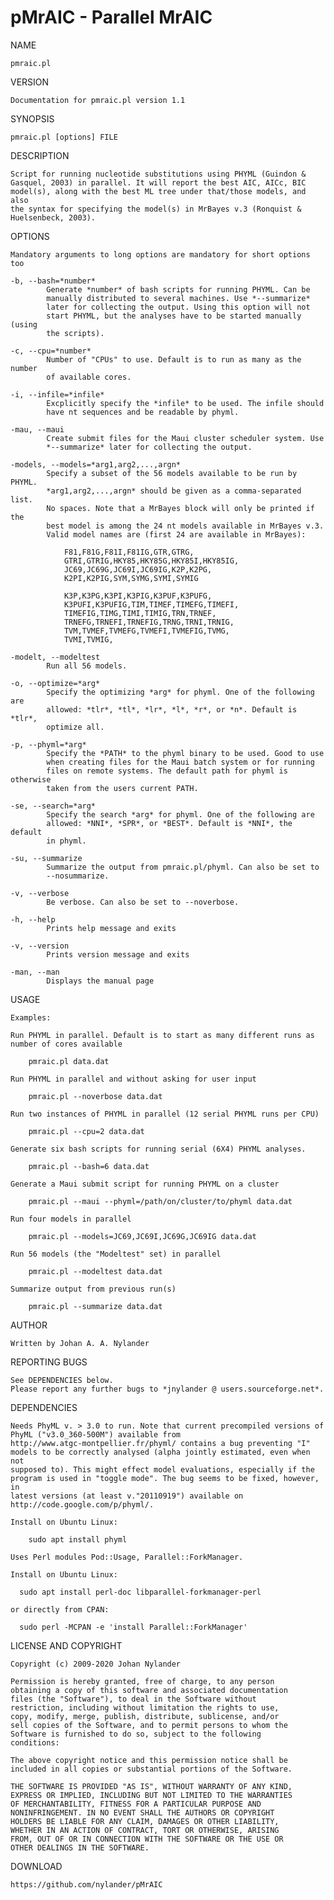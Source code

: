pMrAIC - Parallel MrAIC
======


NAME

    pmraic.pl


VERSION

    Documentation for pmraic.pl version 1.1


SYNOPSIS

    pmraic.pl [options] FILE


DESCRIPTION

    Script for running nucleotide substitutions using PHYML (Guindon &
    Gasquel, 2003) in parallel. It will report the best AIC, AICc, BIC
    model(s), along with the best ML tree under that/those models, and also
    the syntax for specifying the model(s) in MrBayes v.3 (Ronquist &
    Huelsenbeck, 2003).


OPTIONS

    Mandatory arguments to long options are mandatory for short options too

    -b, --bash=*number*
            Generate *number* of bash scripts for running PHYML. Can be
            manually distributed to several machines. Use *--summarize*
            later for collecting the output. Using this option will not
            start PHYML, but the analyses have to be started manually (using
            the scripts).

    -c, --cpu=*number*
            Number of "CPUs" to use. Default is to run as many as the number
            of available cores.

    -i, --infile=*infile*
            Excplicitly specify the *infile* to be used. The infile should
            have nt sequences and be readable by phyml.

    -mau, --maui
            Create submit files for the Maui cluster scheduler system. Use
            *--summarize* later for collecting the output.

    -models, --models=*arg1,arg2,...,argn*
            Specify a subset of the 56 models available to be run by PHYML.
            *arg1,arg2,...,argn* should be given as a comma-separated list.
            No spaces. Note that a MrBayes block will only be printed if the
            best model is among the 24 nt models available in MrBayes v.3.
            Valid model names are (first 24 are available in MrBayes):

                F81,F81G,F81I,F81IG,GTR,GTRG,
                GTRI,GTRIG,HKY85,HKY85G,HKY85I,HKY85IG,
                JC69,JC69G,JC69I,JC69IG,K2P,K2PG,
                K2PI,K2PIG,SYM,SYMG,SYMI,SYMIG

                K3P,K3PG,K3PI,K3PIG,K3PUF,K3PUFG,
                K3PUFI,K3PUFIG,TIM,TIMEF,TIMEFG,TIMEFI,
                TIMEFIG,TIMG,TIMI,TIMIG,TRN,TRNEF,
                TRNEFG,TRNEFI,TRNEFIG,TRNG,TRNI,TRNIG,
                TVM,TVMEF,TVMEFG,TVMEFI,TVMEFIG,TVMG,
                TVMI,TVMIG,

    -modelt, --modeltest
            Run all 56 models.

    -o, --optimize=*arg*
            Specify the optimizing *arg* for phyml. One of the following are
            allowed: *tlr*, *tl*, *lr*, *l*, *r*, or *n*. Default is *tlr*,
            optimize all.

    -p, --phyml=*arg*
            Specify the *PATH* to the phyml binary to be used. Good to use
            when creating files for the Maui batch system or for running
            files on remote systems. The default path for phyml is otherwise
            taken from the users current PATH.

    -se, --search=*arg*
            Specify the search *arg* for phyml. One of the following are
            allowed: *NNI*, *SPR*, or *BEST*. Default is *NNI*, the default
            in phyml.

    -su, --summarize
            Summarize the output from pmraic.pl/phyml. Can also be set to
            --nosummarize.

    -v, --verbose
            Be verbose. Can also be set to --noverbose.

    -h, --help
            Prints help message and exits

    -v, --version
            Prints version message and exits

    -man, --man
            Displays the manual page


USAGE

    Examples:

    Run PHYML in parallel. Default is to start as many different runs as
    number of cores available

        pmraic.pl data.dat

    Run PHYML in parallel and without asking for user input

        pmraic.pl --noverbose data.dat

    Run two instances of PHYML in parallel (12 serial PHYML runs per CPU)

        pmraic.pl --cpu=2 data.dat

    Generate six bash scripts for running serial (6X4) PHYML analyses.

        pmraic.pl --bash=6 data.dat

    Generate a Maui submit script for running PHYML on a cluster

        pmraic.pl --maui --phyml=/path/on/cluster/to/phyml data.dat

    Run four models in parallel

        pmraic.pl --models=JC69,JC69I,JC69G,JC69IG data.dat

    Run 56 models (the "Modeltest" set) in parallel

        pmraic.pl --modeltest data.dat

    Summarize output from previous run(s)

        pmraic.pl --summarize data.dat


AUTHOR

    Written by Johan A. A. Nylander


REPORTING BUGS

    See DEPENDENCIES below.
    Please report any further bugs to *jnylander @ users.sourceforge.net*.


DEPENDENCIES

    Needs PhyML v. > 3.0 to run. Note that current precompiled versions of
    PhyML ("v3.0_360-500M") available from
    http://www.atgc-montpellier.fr/phyml/ contains a bug preventing "I"
    models to be correctly analysed (alpha jointly estimated, even when not
    supposed to). This might effect model evaluations, especially if the
    program is used in "toggle mode". The bug seems to be fixed, however, in
    latest versions (at least v."20110919") available on
    http://code.google.com/p/phyml/.

    Install on Ubuntu Linux:

        sudo apt install phyml

    Uses Perl modules Pod::Usage, Parallel::ForkManager.

    Install on Ubuntu Linux:

      sudo apt install perl-doc libparallel-forkmanager-perl

    or directly from CPAN:

      sudo perl -MCPAN -e 'install Parallel::ForkManager'


LICENSE AND COPYRIGHT

    Copyright (c) 2009-2020 Johan Nylander
                   
    Permission is hereby granted, free of charge, to any person
    obtaining a copy of this software and associated documentation
    files (the "Software"), to deal in the Software without
    restriction, including without limitation the rights to use,
    copy, modify, merge, publish, distribute, sublicense, and/or
    sell copies of the Software, and to permit persons to whom the
    Software is furnished to do so, subject to the following
    conditions:

    The above copyright notice and this permission notice shall be
    included in all copies or substantial portions of the Software.

    THE SOFTWARE IS PROVIDED "AS IS", WITHOUT WARRANTY OF ANY KIND,
    EXPRESS OR IMPLIED, INCLUDING BUT NOT LIMITED TO THE WARRANTIES
    OF MERCHANTABILITY, FITNESS FOR A PARTICULAR PURPOSE AND
    NONINFRINGEMENT. IN NO EVENT SHALL THE AUTHORS OR COPYRIGHT
    HOLDERS BE LIABLE FOR ANY CLAIM, DAMAGES OR OTHER LIABILITY,
    WHETHER IN AN ACTION OF CONTRACT, TORT OR OTHERWISE, ARISING
    FROM, OUT OF OR IN CONNECTION WITH THE SOFTWARE OR THE USE OR
    OTHER DEALINGS IN THE SOFTWARE.


DOWNLOAD

    https://github.com/nylander/pMrAIC


